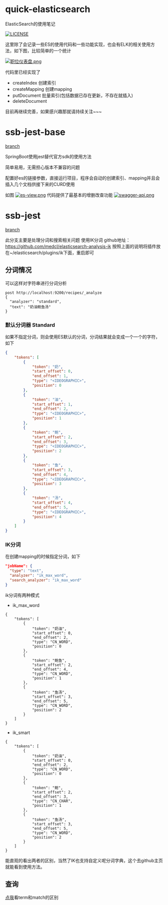 # quick-elasticsearch
ElasticSearch的使用笔记

[![LICENSE](https://img.shields.io/badge/license-Anti%20996-blue.svg)](https://github.com/996icu/996.ICU/blob/master/LICENSE)


这里除了会记录一些ES的使用代码和一些功能实现，也会有ELK的相关使用方法，如下图，比较简单的一个统计

 
[![职位仪表盘.png](https://i.loli.net/2018/04/03/5ac333ab0021a.png)](https://i.loli.net/2018/04/03/5ac333ab0021a.png)

代码里已经实现了

- createIndex 创建索引
- createMapping 创建mapping
- putDocument 批量索引(包括数据已存在更新，不存在就插入)
- deleteDocument

目前再继续完善，如果感兴趣那就请持续关注~~~

# ssb-jest-base

[branch](https://github.com/vector4wang/elasticsearch-quick/tree/sb-jest-base)

SpringBoot使用jest替代官方sdk的使用方法

简单易用，无需担心版本不兼容的问题

配置好es的链接参数，直接运行项目，程序会自动的创建索引、mapping并且会插入几个文档供接下来的CURD使用

如图
[![es-view.png](https://i.loli.net/2018/08/04/5b65658ea06d5.png)](https://i.loli.net/2018/08/04/5b65658ea06d5.png)
代码提供了最基本的增删改查功能
[![swagger-api.png](https://i.loli.net/2018/08/04/5b65658ea31e2.png)](https://i.loli.net/2018/08/04/5b65658ea31e2.png)

# ssb-jest

[branch](https://github.com/vector4wang/elasticsearch-quick/tree/sb-jest-analysis)

此分支主要是处理分词和搜索相关问题
使用IK分词 github地址：https://github.com/medcl/elasticsearch-analysis-ik
按照上面的说明将插件放在~/elasticsearch/plugins/ik下面，重启即可


## 分词情况

可以这样对字符串进行分词分析
```
post http://localhost:9200/recipes/_analyze
{
  "analyzer": "standard", 
  "text": "奶油鲍鱼汤"
}

```
### 默认分词器 Standard
如果不指定分词，则会使用ES默认的分词，分词结果就会变成一个一个的字符，如下
```json
{
    "tokens": [
        {
            "token": "奶",
            "start_offset": 0,
            "end_offset": 1,
            "type": "<IDEOGRAPHIC>",
            "position": 0
        },
        {
            "token": "油",
            "start_offset": 1,
            "end_offset": 2,
            "type": "<IDEOGRAPHIC>",
            "position": 1
        },
        {
            "token": "鲍",
            "start_offset": 2,
            "end_offset": 3,
            "type": "<IDEOGRAPHIC>",
            "position": 2
        },
        {
            "token": "鱼",
            "start_offset": 3,
            "end_offset": 4,
            "type": "<IDEOGRAPHIC>",
            "position": 3
        },
        {
            "token": "汤",
            "start_offset": 4,
            "end_offset": 5,
            "type": "<IDEOGRAPHIC>",
            "position": 4
        }
    ]
}
```

### IK分词
在创建mapping的时候指定分词，如下
```json
"jobName": {
  "type": "text",
  "analyzer": "ik_max_word",
  "search_analyzer": "ik_max_word"
}
```
ik分词有两种模式
- ik_max_word
```
{
    "tokens": [
        {
            "token": "奶油",
            "start_offset": 0,
            "end_offset": 2,
            "type": "CN_WORD",
            "position": 0
        },
        {
            "token": "鲍鱼",
            "start_offset": 2,
            "end_offset": 4,
            "type": "CN_WORD",
            "position": 1
        },
        {
            "token": "鱼汤",
            "start_offset": 3,
            "end_offset": 5,
            "type": "CN_WORD",
            "position": 2
        }
    ]
}
```
- ik_smart
```
{
    "tokens": [
        {
            "token": "奶油",
            "start_offset": 0,
            "end_offset": 2,
            "type": "CN_WORD",
            "position": 0
        },
        {
            "token": "鲍",
            "start_offset": 2,
            "end_offset": 3,
            "type": "CN_CHAR",
            "position": 1
        },
        {
            "token": "鱼汤",
            "start_offset": 3,
            "end_offset": 5,
            "type": "CN_WORD",
            "position": 2
        }
    ]
}
```
能直观的看出两者的区别，当然了IK也支持自定义呢分词字典，这个去github主页就能看到使用方法。

## 查询

[点我](http://www.cnblogs.com/yjf512/p/4897294.html)看term和match的区别

